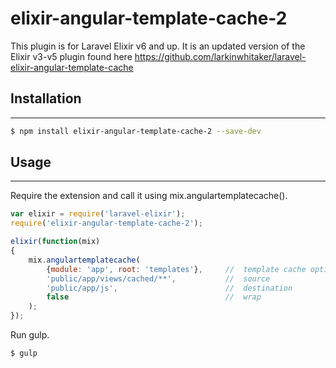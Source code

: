 # elixir-angular-template-cache-2

This plugin is for Laravel Elixir v6 and up.
It is an updated version of the Elixir v3-v5 plugin found here https://github.com/larkinwhitaker/laravel-elixir-angular-template-cache

## Installation
----

```sh
$ npm install elixir-angular-template-cache-2 --save-dev
```

## Usage
----

Require the extension and call it using mix.angulartemplatecache(). 

```javascript
var elixir = require('laravel-elixir');
require('elixir-angular-template-cache-2');

elixir(function(mix)
{
	mix.angulartemplatecache(
   		{module: 'app', root: 'templates'}, 	//	template cache options
   		'public/app/views/cached/**', 			//	source 
   		'public/app/js', 						//	destination
   		false								    //	wrap
	);	
});
```

Run gulp.

```sh
$ gulp
```